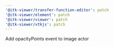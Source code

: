 ```yaml
---
'@itk-viewer/transfer-function-editor': patch
'@itk-viewer/element': patch
'@itk-viewer/viewer': patch
'@itk-viewer/vtkjs': patch
---
```


Add opacityPoints event to image actor
